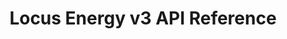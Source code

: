 ---
title: Locus Energy v3 API Reference

language_tabs:
  - http
  - shell

toc_footers:
  - <a href='https://github.com/LocusEnergy/api-docs' target='_blank'>Contribute to this documentation</a>
  - <a href='http://github.com/tripit/slate' target='_blank'>Documentation Powered by Slate</a>

includes:
  - overview/overview
  - overview/introduction
  - overview/getting-started
  - overview/errors
  - overview/rate-limiting
  - overview/versioning

  - workflows/workflows
  - workflows/get-data-component
  - workflows/get-lifetime-energy-component

  - authentication/authentication
  - authentication/resource-owner-password
  - authentication/refresh-token
  - authentication/client-credentials

  - components/components
  - components/get-component
  - components/get-site-components
  - components/get-client-components
  - components/get-partner-components

  - sites/sites
  - sites/get-site
  - sites/get-client-sites
  - sites/get-partner-sites
  - sites/get-installinfo
  - sites/get-modelsettings

  - clients/clients
  - clients/get-client
  - clients/get-partner-clients

  - dataavailable/dataavailable
  - dataavailable/get-component-dataavailable
  - dataavailable/get-site-dataavailable

  - data/data
  - data/get-component-data
  - data/get-site-data

search: true
---